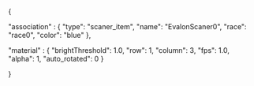 {

"association" : {
"type": "scaner_item",
"name": "EvalonScaner0",
"race": "race0",
"color": "blue"
},

"material" : {
"brightThreshold": 1.0,
"row": 1,
"column": 3,
"fps": 1.0,
"alpha": 1,
"auto_rotated": 0
}

}


